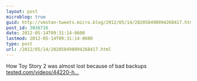 ```yaml
---
layout: post
microblog: true
guid: http://vmstan-tweets.micro.blog/2012/05/14/202058498094268417.html
post_id: 3036716
date: 2012-05-14T09:31:14-0600
lastmod: 2012-05-14T09:31:14-0600
type: post
url: /2012/05/14/202058498094268417.html
---
```

How Toy Story 2 was almost lost because of bad backups <a href="http://www.tested.com/videos/44220-how-pixar-almost-lost-toy-story-2-to-a-bad-backup/">tested.com/videos/44220-h…</a>
